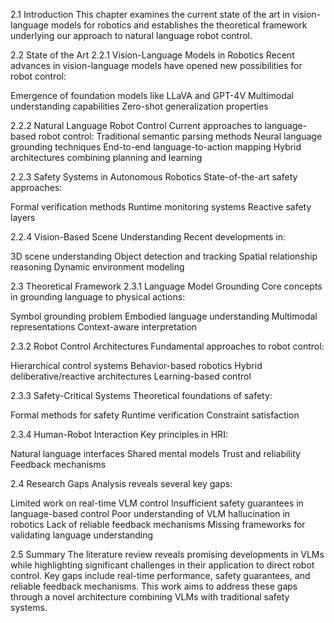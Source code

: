 2.1 Introduction
This chapter examines the current state of the art in vision-language models for robotics and establishes the theoretical framework underlying our approach to natural language robot control.

2.2 State of the Art
2.2.1 Vision-Language Models in Robotics
Recent advances in vision-language models have opened new possibilities for robot control:

Emergence of foundation models like LLaVA and GPT-4V
Multimodal understanding capabilities
Zero-shot generalization properties

2.2.2 Natural Language Robot Control
Current approaches to language-based robot control:
Traditional semantic parsing methods
Neural language grounding techniques
End-to-end language-to-action mapping
Hybrid architectures combining planning and learning

2.2.3 Safety Systems in Autonomous Robotics
State-of-the-art safety approaches:

Formal verification methods
Runtime monitoring systems
Reactive safety layers

2.2.4 Vision-Based Scene Understanding
Recent developments in:

3D scene understanding
Object detection and tracking
Spatial relationship reasoning
Dynamic environment modeling

2.3 Theoretical Framework
2.3.1 Language Model Grounding
Core concepts in grounding language to physical actions:

Symbol grounding problem
Embodied language understanding
Multimodal representations
Context-aware interpretation

2.3.2 Robot Control Architectures
Fundamental approaches to robot control:

Hierarchical control systems
Behavior-based robotics
Hybrid deliberative/reactive architectures
Learning-based control

2.3.3 Safety-Critical Systems
Theoretical foundations of safety:

Formal methods for safety
Runtime verification
Constraint satisfaction

2.3.4 Human-Robot Interaction
Key principles in HRI:

Natural language interfaces
Shared mental models
Trust and reliability
Feedback mechanisms

2.4 Research Gaps
Analysis reveals several key gaps:

Limited work on real-time VLM control
Insufficient safety guarantees in language-based control
Poor understanding of VLM hallucination in robotics
Lack of reliable feedback mechanisms
Missing frameworks for validating language understanding


2.5 Summary
The literature review reveals promising developments in VLMs while highlighting significant challenges in their application to direct robot control. Key gaps include real-time performance, safety guarantees, and reliable feedback mechanisms. This work aims to address these gaps through a novel architecture combining VLMs with traditional safety systems.